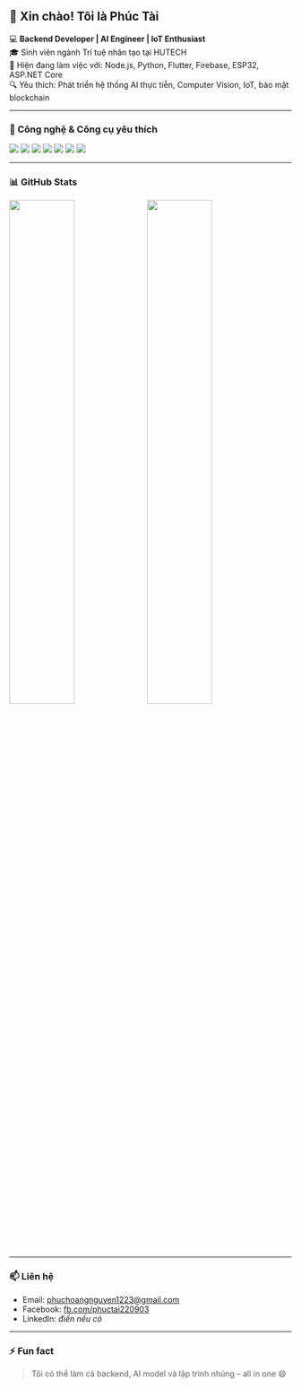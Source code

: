 ## 👋 Xin chào! Tôi là Phúc Tài

💻 **Backend Developer | AI Engineer | IoT Enthusiast**  
🎓 Sinh viên ngành Trí tuệ nhân tạo tại HUTECH  
🚀 Hiện đang làm việc với: Node.js, Python, Flutter, Firebase, ESP32, ASP.NET Core  
🔍 Yêu thích: Phát triển hệ thống AI thực tiễn, Computer Vision, IoT, bảo mật blockchain

---

### 🔧 Công nghệ & Công cụ yêu thích
<p>
  <img src="https://img.shields.io/badge/Node.js-339933?style=for-the-badge&logo=nodedotjs&logoColor=white"/>
  <img src="https://img.shields.io/badge/Python-3776AB?style=for-the-badge&logo=python&logoColor=white"/>
  <img src="https://img.shields.io/badge/Flutter-02569B?style=for-the-badge&logo=flutter&logoColor=white"/>
  <img src="https://img.shields.io/badge/Firebase-FFCA28?style=for-the-badge&logo=firebase&logoColor=black"/>
  <img src="https://img.shields.io/badge/PostgreSQL-316192?style=for-the-badge&logo=postgresql&logoColor=white"/>
  <img src="https://img.shields.io/badge/ESP32-black?style=for-the-badge&logo=espressif&logoColor=white"/>
  <img src="https://img.shields.io/badge/TensorFlow-FF6F00?style=for-the-badge&logo=tensorflow&logoColor=white"/>
</p>

---

### 📊 GitHub Stats
<p>
  <img src="https://github-readme-stats.vercel.app/api?username=PhucTai220903&show_icons=true&theme=radical" width="48%"/>
  <img src="https://github-readme-streak-stats.herokuapp.com/?user=PhucTai220903&theme=radical" width="48%"/>
</p>

---

### 📫 Liên hệ
- Email: [phuchoangnguyen1223@gmail.com](mailto:phuchoangnguyen1223@gmail.com)
- Facebook: [fb.com/phuctai220903](https://fb.com/phuctai220903)
- LinkedIn: _điền nếu có_

---

### ⚡ Fun fact
> Tôi có thể làm cả backend, AI model và lập trình nhúng – all in one 😄
